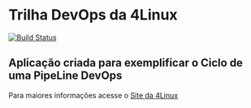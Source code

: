 # Trilha DevOps da 4Linux

<!-- Altere a Flag abaixo com sua URL do Travis -->
[![Build Status](https://travis-ci.org/luisprovenzano/DevOpsLab-HelloWorld.svg?branch=master)](https://travis-ci.org/luisprovenzano/DevOpsLab-HelloWorld)

## Aplicação criada para exemplificar o Ciclo de uma PipeLine DevOps


Para maiores informações acesse o [Site da 4Linux](https://www.4linux.com.br/cursos/devops)
